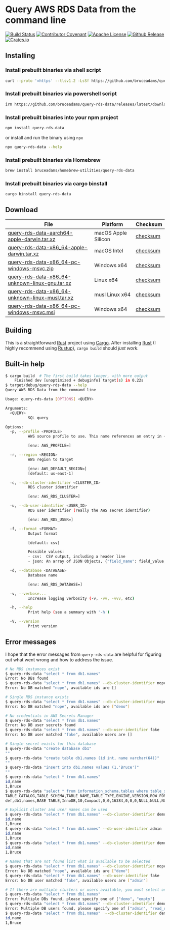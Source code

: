 # Query AWS RDS Data from the command line

[![Build Status](https://api.cirrus-ci.com/github/bruceadams/query-rds-data.svg)](https://cirrus-ci.com/github/bruceadams/query-rds-data)
[![Contributor Covenant](https://img.shields.io/badge/Contributor%20Covenant-v1.4%20adopted-ff69b4.svg)](CODE_OF_CONDUCT.md)
[![Apache License](https://img.shields.io/github/license/bruceadams/query-rds-data?logo=apache)](LICENSE)
[![Github Release](https://img.shields.io/github/v/release/bruceadams/query-rds-data?logo=github)](https://github.com/bruceadams/query-rds-data/releases)
[![Crates.io](https://img.shields.io/crates/v/query-rds-data?logo=rust)](https://crates.io/crates/query-rds-data)

## Installing

### Install prebuilt binaries via shell script

```sh
curl --proto '=https' --tlsv1.2 -LsSf https://github.com/bruceadams/query-rds-data/releases/latest/download/query-rds-data-installer.sh | sh
```

### Install prebuilt binaries via powershell script

```sh
irm https://github.com/bruceadams/query-rds-data/releases/latest/download/query-rds-data-installer.ps1 | iex
```

### Install prebuilt binaries into your npm project

```sh
npm install query-rds-data
```

or install and run the binary using `npx`

```sh
npx query-rds-data --help
```

### Install prebuilt binaries via Homebrew

```sh
brew install bruceadams/homebrew-utilities/query-rds-data
```

### Install prebuilt binaries via cargo binstall

```sh
cargo binstall query-rds-data
```

## Download

|  File  | Platform | Checksum |
|--------|----------|----------|
| [query-rds-data-aarch64-apple-darwin.tar.xz](https://github.com/bruceadams/query-rds-data/releases/latest/download/query-rds-data-aarch64-apple-darwin.tar.xz) | macOS Apple Silicon | [checksum](https://github.com/bruceadams/query-rds-data/releases/latest/download/query-rds-data-aarch64-apple-darwin.tar.xz.sha256) |
| [query-rds-data-x86_64-apple-darwin.tar.xz](https://github.com/bruceadams/query-rds-data/releases/latest/download/query-rds-data-x86_64-apple-darwin.tar.xz) | macOS Intel | [checksum](https://github.com/bruceadams/query-rds-data/releases/latest/download/query-rds-data-x86_64-apple-darwin.tar.xz.sha256) |
| [query-rds-data-x86_64-pc-windows-msvc.zip](https://github.com/bruceadams/query-rds-data/releases/latest/download/query-rds-data-x86_64-pc-windows-msvc.zip) | Windows x64 | [checksum](https://github.com/bruceadams/query-rds-data/releases/latest/download/query-rds-data-x86_64-pc-windows-msvc.zip.sha256) |
| [query-rds-data-x86_64-unknown-linux-gnu.tar.xz](https://github.com/bruceadams/query-rds-data/releases/latest/download/query-rds-data-x86_64-unknown-linux-gnu.tar.xz) | Linux x64 | [checksum](https://github.com/bruceadams/query-rds-data/releases/latest/download/query-rds-data-x86_64-unknown-linux-gnu.tar.xz.sha256) |
| [query-rds-data-x86_64-unknown-linux-musl.tar.xz](https://github.com/bruceadams/query-rds-data/releases/latest/download/query-rds-data-x86_64-unknown-linux-musl.tar.xz) | musl Linux x64 | [checksum](https://github.com/bruceadams/query-rds-data/releases/latest/download/query-rds-data-x86_64-unknown-linux-musl.tar.xz.sha256) |
| [query-rds-data-x86_64-pc-windows-msvc.msi](https://github.com/bruceadams/query-rds-data/releases/latest/download/query-rds-data-x86_64-pc-windows-msvc.msi) | Windows x64 | [checksum](https://github.com/bruceadams/query-rds-data/releases/latest/download/query-rds-data-x86_64-pc-windows-msvc.msi.sha256) |

## Building

This is a straightforward [Rust](https://www.rust-lang.org/)
project using [Cargo](doc.rust-lang.org/cargo).
After installing [Rust](https://www.rust-lang.org/)
(I highly recommend using [Rustup](https://rustup.rs/)),
`cargo build` should _just work_.

## Built-in help

```bash
$ cargo build  # The first build takes longer, with more output
    Finished dev [unoptimized + debuginfo] target(s) in 0.22s
$ target/debug/query-rds-data --help
Query AWS RDS Data from the command line

Usage: query-rds-data [OPTIONS] <QUERY>

Arguments:
  <QUERY>
          SQL query

Options:
  -p, --profile <PROFILE>
          AWS source profile to use. This name references an entry in ~/.aws/config

          [env: AWS_PROFILE=]

  -r, --region <REGION>
          AWS region to target

          [env: AWS_DEFAULT_REGION=]
          [default: us-east-1]

  -c, --db-cluster-identifier <CLUSTER_ID>
          RDS cluster identifier

          [env: AWS_RDS_CLUSTER=]

  -u, --db-user-identifier <USER_ID>
          RDS user identifier (really the AWS secret identifier)

          [env: AWS_RDS_USER=]

  -f, --format <FORMAT>
          Output format

          [default: csv]

          Possible values:
          - csv:  CSV output, including a header line
          - json: An array of JSON Objects, {"field_name": field_value, …}

  -d, --database <DATABASE>
          Database name

          [env: AWS_RDS_DATABASE=]

  -v, --verbose...
          Increase logging verbosity (-v, -vv, -vvv, etc)

  -h, --help
          Print help (see a summary with '-h')

  -V, --version
          Print version
```

## Error messages

I hope that the error messages from `query-rds-data` are helpful
for figuring out what went wrong and how to address the issue.

```bash
# No RDS instances exist
$ query-rds-data "select * from db1.names"
Error: No DBs found
$ query-rds-data "select * from db1.names" --db-cluster-identifier nope
Error: No DB matched "nope", available ids are []

# Single RDS instance exists
$ query-rds-data "select * from db1.names" --db-cluster-identifier nope
Error: No DB matched "nope", available ids are ["demo"]

# No credentials in AWS Secrets Manager
$ query-rds-data "select * from db1.names"
Error: No DB user secrets found
$ query-rds-data "select * from db1.names" --db-user-identifier fake
Error: No DB user matched "fake", available users are []

# Single secret exists for this database
$ query-rds-data "create database db1"
""
$ query-rds-data "create table db1.names (id int, name varchar(64))"
""
$ query-rds-data "insert into db1.names values (1,'Bruce')"
""
$ query-rds-data "select * from db1.names"
id,name
1,Bruce
$ query-rds-data "select * from information_schema.tables where table_schema='db1'"
TABLE_CATALOG,TABLE_SCHEMA,TABLE_NAME,TABLE_TYPE,ENGINE,VERSION,ROW_FORMAT,TABLE_ROWS,AVG_ROW_LENGTH,DATA_LENGTH,MAX_DATA_LENGTH,INDEX_LENGTH,DATA_FREE,AUTO_INCREMENT,CREATE_TIME,UPDATE_TIME,CHECK_TIME,TABLE_COLLATION,CHECKSUM,CREATE_OPTIONS,TABLE_COMMENT
def,db1,names,BASE TABLE,InnoDB,10,Compact,0,0,16384,0,0,0,NULL,NULL,NULL,NULL,latin1_swedish_ci,NULL,,

# Explicit cluster and user names can be used
$ query-rds-data "select * from db1.names" --db-cluster-identifier demo
id,name
1,Bruce
$ query-rds-data "select * from db1.names" --db-user-identifier admin
id,name
1,Bruce
$ query-rds-data "select * from db1.names" --db-cluster-identifier demo --db-user-identifier admin
id,name
1,Bruce

# Names that are not found list what is available to be selected
$ query-rds-data "select * from db1.names" --db-cluster-identifier nope
Error: No DB matched "nope", available ids are ["demo"]
$ query-rds-data "select * from db1.names" --db-user-identifier fake
Error: No DB user matched "fake", available users are ["admin"]

# If there are multiple clusters or users available, you must select one
$ query-rds-data "select * from db1.names"
Error: Multiple DBs found, please specify one of ["demo", "empty"]
$ query-rds-data "select * from db1.names" --db-cluster-identifier demo
Error: Multiple DB users found, please specify one of ["admin", "read_only"]
$ query-rds-data "select * from db1.names"  --db-cluster-identifier demo --db-user-identifier read_only
id,name
1,Bruce
```
